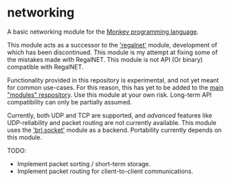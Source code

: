 # networking
A basic networking module for the [Monkey programming language](https://github.com/blitz-research/monkey).

This module acts as a successor to the ['regalnet'](https://bitbucket.org/ImmutableOctet/regalnet) module, development of which has been discontinued. This module is my attempt at fixing some of the mistakes made with RegalNET. This module is not API (Or binary) compatible with RegalNET.

Functionality provided in this repository is experimental, and not yet meant for common use-cases. For this reason, this has yet to be added to the [main "modules" respository](https://github.com/Regal-Internet-Brothers/modules). Use this module at your own risk. Long-term API compatibility can only be partially assumed.

Currently, both UDP and TCP are supported, and *advanced* features like UDP-reliability and packet routing are not currently available. This module uses the ['brl.socket'](https://github.com/blitz-research/monkey/blob/develop/modules/brl/socket.monkey) module as a backend. Portability currently depends on this module.

TODO:
* Implement packet sorting / short-term storage.
* Implement packet routing for client-to-client communications.
